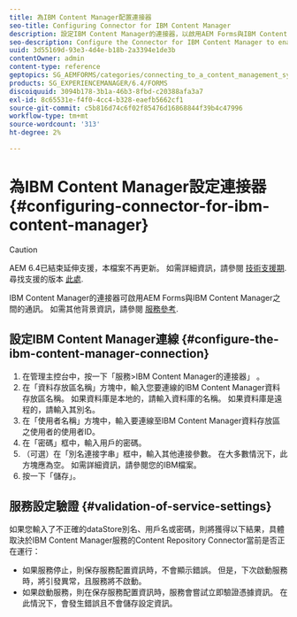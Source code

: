 ```yaml
---
title: 為IBM Content Manager配置連接器
seo-title: Configuring Connector for IBM Content Manager
description: 設定IBM Content Manager的連接器，以啟用AEM Forms與IBM Content Manager之間的通訊。
seo-description: Configure the Connector for IBM Content Manager to enable communication between AEM forms and IBM Content Manager.
uuid: 3d55169d-93e3-4d4e-b18b-2a3394e1de3b
contentOwner: admin
content-type: reference
geptopics: SG_AEMFORMS/categories/connecting_to_a_content_management_system
products: SG_EXPERIENCEMANAGER/6.4/FORMS
discoiquuid: 3094b178-3b1a-46b3-8fbd-c20388afa3a7
exl-id: 8c65531e-f4f0-4cc4-b328-eaefb5662cf1
source-git-commit: c5b816d74c6f02f85476d16868844f39b4c47996
workflow-type: tm+mt
source-wordcount: '313'
ht-degree: 2%

---
```


# 為IBM Content Manager設定連接器{#configuring-connector-for-ibm-content-manager}

>[!CAUTION]
>
>AEM 6.4已結束延伸支援，本檔案不再更新。 如需詳細資訊，請參閱 [技術支援期](https://helpx.adobe.com//tw/support/programs/eol-matrix.html). 尋找支援的版本 [此處](https://experienceleague.adobe.com/docs/).

IBM Content Manager的連接器可啟用AEM Forms與IBM Content Manager之間的通訊。 如需其他背景資訊，請參閱 [服務參考](https://www.adobe.com/go/learn_aemforms_services_63).

## 設定IBM Content Manager連線 {#configure-the-ibm-content-manager-connection}

1. 在管理主控台中，按一下「服務>IBM Content Manager的連接器」 。
1. 在「資料存放區名稱」方塊中，輸入您要連線的IBM Content Manager資料存放區名稱。 如果資料庫是本地的，請輸入資料庫的名稱。 如果資料庫是遠程的，請輸入其別名。
1. 在「使用者名稱」方塊中，輸入要連線至IBM Content Manager資料存放區之使用者的使用者ID。
1. 在「密碼」框中，輸入用戶的密碼。
1. （可選）在「別名連接字串」框中，輸入其他連接參數。 在大多數情況下，此方塊應為空。 如需詳細資訊，請參閱您的IBM檔案。
1. 按一下「儲存」。

## 服務設定驗證 {#validation-of-service-settings}

如果您輸入了不正確的dataStore別名、用戶名或密碼，則將獲得以下結果，具體取決於IBM Content Manager服務的Content Repository Connector當前是否正在運行：

* 如果服務停止，則保存服務配置資訊時，不會顯示錯誤。 但是，下次啟動服務時，將引發異常，且服務將不啟動。
* 如果啟動服務，則在保存服務配置資訊時，服務會嘗試立即驗證憑據資訊。 在此情況下，會發生錯誤且不會儲存設定資訊。
